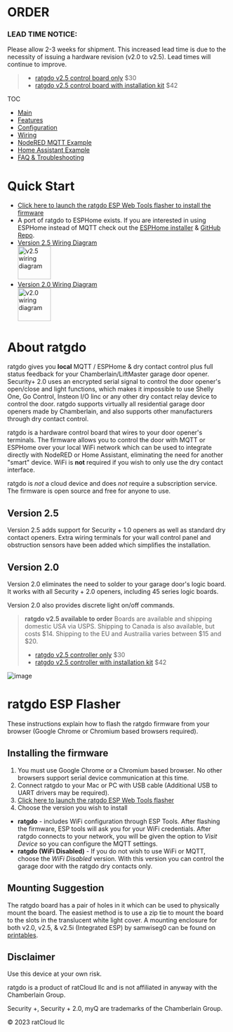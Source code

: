 # ORDER
### LEAD TIME NOTICE:
Please allow 2-3 weeks for shipment.
This increased lead time is due to the necessity of issuing a hardware revision (v2.0 to v2.5). 
Lead times will continue to improve.

> * [ratgdo v2.5 control board only](https://square.link/u/B5pW7OZW) $30
> * [ratgdo v2.5 control board with installation kit](https://square.link/u/FKqlMSWT) $42

TOC
* [Main](index.md)
* [Features](01_features.md)
* [Configuration](02_configuration.md)
* [Wiring](03_wiring.md)
* [NodeRED MQTT Example](04_nodered_example.md)
* [Home Assistant Example](05_homeassistant_example.md)
* [FAQ & Troubleshooting](09_faq.md)

# Quick Start
* [Click here to launch the ratgdo ESP Web Tools flasher to install the firmware](flash.html)
* A port of ratgdo to ESPHome exists. If you are interested in using ESPHome instead of MQTT check out the [ESPHome installer](http://ratgdo.github.io/esphome-ratgdo/) & [GitHub Repo](https://github.com/ratgdo/esphome-ratgdo).
* [Version 2.5 Wiring Diagram](https://user-images.githubusercontent.com/4663918/276749741-fe82ea10-e8f4-41d6-872f-55eec88d2aab.png) <br /><a href="https://user-images.githubusercontent.com/4663918/276749741-fe82ea10-e8f4-41d6-872f-55eec88d2aab.png"><img src="https://user-images.githubusercontent.com/4663918/276749741-fe82ea10-e8f4-41d6-872f-55eec88d2aab.png" alt="v2.5 wiring diagram" width="75"/></a>
* [Version 2.0 Wiring Diagram](https://user-images.githubusercontent.com/4663918/235453980-04a642fa-a181-4297-b4f3-06e1315e02fa.png) <br/><a href="https://user-images.githubusercontent.com/4663918/235453980-04a642fa-a181-4297-b4f3-06e1315e02fa.png"><img src="https://user-images.githubusercontent.com/4663918/235453980-04a642fa-a181-4297-b4f3-06e1315e02fa.png" alt="v2.0 wiring diagram" width="75"/></a>

# About ratgdo 
ratgdo gives you **local** MQTT / ESPHome & dry contact control plus full status feedback for your Chamberlain/LiftMaster garage door opener. Security+ 2.0 uses an encrypted serial signal to control the door opener's open/close and light functions, which makes it impossible to use Shelly One, Go Control, Insteon I/O linc or any other dry contact relay device to control the door. ratgdo supports virtually all residential garage door openers made by Chamberlain, and also supports other manufacturers through dry contact control.

ratgdo is a hardware control board that wires to your door opener's terminals. The firmware allows you to control the door with MQTT or ESPHome over your local WiFi network which can be used to integrate directly with NodeRED or Home Assistant, eliminating the need for another "smart" device. WiFi is **not** required if you wish to only use the dry contact interface.

ratgdo is *not* a cloud device and does *not* require a subscription service. The firmware is open source and free for anyone to use.

## Version 2.5
Version 2.5 adds support for Security + 1.0 openers as well as standard dry contact openers. Extra wiring terminals for your wall control panel and obstruction sensors have been added which simplifies the installation. 

## Version 2.0
Version 2.0 eliminates the need to solder to your garage door's logic board. It works with all Security + 2.0 openers, including 45 series logic boards. 

Version 2.0 also provides discrete light on/off commands.



> **ratgdo v2.5 available to order**
> Boards are available and shipping domestic USA via USPS.
> Shipping to Canada is also available, but costs $14.
> Shipping to the EU and Austrailia varies between $15 and $20.
>
> * [ratgdo v2.5 controller only](https://square.link/u/B5pW7OZW) $30
> * [ratgdo v2.5 controller with installation kit](https://square.link/u/FKqlMSWT) $42

![image](https://user-images.githubusercontent.com/4663918/177624921-042e4da7-b284-43e8-84e4-b950a0d34840.png)


# ratgdo ESP Flasher
These instructions explain how to flash the ratgdo firmware from your browser (Google Chrome or Chromium based browsers required).

## Installing the firmware
1. You must use Google Chrome or a Chromium based browser. No other browsers support serial device communication at this time.
2. Connect ratgdo to your Mac or PC with USB cable (Additional USB to UART drivers may be required).
3. [Click here to launch the ratgdo ESP Web Tools flasher](flash.html)
4. Choose the version you wish to install
  * **ratgdo** - includes WiFi configuration through ESP Tools. After flashing the firmware, ESP tools will ask you for your WiFi credentials. After ratgdo connects to your network, you will be given the option to _Visit Device_ so you can configure the MQTT settings.
  * **ratgdo (WiFi Disabled)** - If you do not wish to use WiFi or MQTT, choose the _WiFi Disabled_ version. With this version you can control the garage door with the ratgdo dry contacts only.

## Mounting Suggestion
The ratgdo board has a pair of holes in it which can be used to physically mount the board. The easiest method is to use a zip tie to mount the board to the slots in the translucent white light cover. A mounting enclosure for both v2.0, v2.5, & v2.5i (Integrated ESP) by samwiseg0 can be found on [printables](https://www.printables.com/model/602600-ratdgo-v2-pcb-enclosure).

## Disclaimer
Use this device at your own risk.


ratgdo is a product of ratCloud llc and is not affiliated in anyway with the Chamberlain Group.

Security +, Security + 2.0, myQ are trademarks of the Chamberlain Group.

© 2023 ratCloud llc

